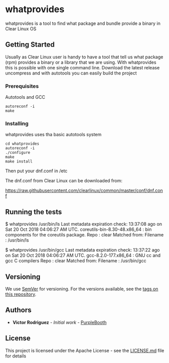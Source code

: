 # whatprovides

whatprovides is a tool to find what package and bundle provide a binary in Clear Linux OS

## Getting Started

Usually as Clear Linux user is handy to have a tool that tell us what package (rpm) provides a binary or a library that we are using. With whatprovides this is possible with one single command line. Download the latest release uncompress and with autotools you can easily build the project

### Prerequisites

Autotools and GCC

```
autoreconf -i
make
```

### Installing

whatprovides uses tha basic autotools system

```
cd whatprovides
autoreconf -i
./configure
make
make install
```

Then put your dnf.conf in /etc

The dnf.conf from Clear Linux can be downloaded from: 

https://raw.githubusercontent.com/clearlinux/common/master/conf/dnf.conf


## Running the tests

$ whatprovides /usr/bin/ls
Last metadata expiration check: 13:37:08 ago on Sat 20 Oct 2018 04:06:27 AM UTC.
coreutils-bin-8.30-48.x86_64 : bin components for the coreutils package.
Repo        : clear
Matched from:
Filename    : /usr/bin/ls

$ whatprovides /usr/bin/gcc
Last metadata expiration check: 13:37:22 ago on Sat 20 Oct 2018 04:06:27 AM UTC.
gcc-8.2.0-177.x86_64 : GNU cc and gcc C compilers
Repo        : clear
Matched from:
Filename    : /usr/bin/gcc


## Versioning

We use [SemVer](http://semver.org/) for versioning. For the versions available, see the [tags on this repository](https://github.com/VictorRodriguez/whatprovides/tags). 

## Authors

* **Victor Rodriguez** - *Initial work* - [PurpleBooth](https://github.com/VictorRodriguez)

## License

This project is licensed under the Apache License - see the [LICENSE.md](LICENSE.md) file for details


